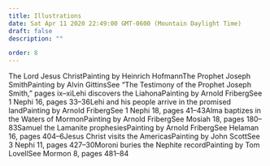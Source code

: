 ```yaml
---
title: Illustrations
date: Sat Apr 11 2020 22:49:00 GMT-0600 (Mountain Daylight Time)
draft: false
description: ""

order: 8
---
```

    
The Lord Jesus ChristPainting by Heinrich HofmannThe Prophet Joseph SmithPainting by Alvin GittinsSee “The Testimony of the Prophet Joseph Smith,” pages ⅸ–ⅹⅰLehi discovers the LiahonaPainting by Arnold FribergSee 1 Nephi 16, pages 33–36Lehi and his people arrive in the promised landPainting by Arnold FribergSee 1 Nephi 18, pages 41–43Alma baptizes in the Waters of MormonPainting by Arnold FribergSee Mosiah 18, pages 180–83Samuel the Lamanite prophesiesPainting by Arnold FribergSee Helaman 16, pages 404–6Jesus Christ visits the AmericasPainting by John ScottSee 3 Nephi 11, pages 427–30Moroni buries the Nephite recordPainting by Tom LovellSee Mormon 8, pages 481–84
